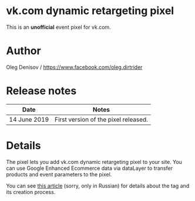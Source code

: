 # vk.com dynamic retargeting pixel
This is an **unofficial** event pixel for vk.com.

# Author
Oleg Denisov / <https://www.facebook.com/oleg.dirtrider>

# Release notes
| Date | Notes |
|------|-------|
| 14 June 2019 | First version of the pixel released. |

# Details
The pixel lets you add vk.com dynamic retargeting pixel to your site. You can use Google Enhanced Ecommerce data via dataLayer to transfer products and event parameters to the pixel.

You can see [this article](https://ppc.world/articles/polzovatelskie-shablony-v-gtm-razbiraemsya-na-primere/) (sorry, only in Russian) for details about the tag and its creation process.
